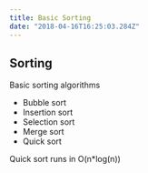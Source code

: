 ```yaml
---
title: Basic Sorting
date: "2018-04-16T16:25:03.284Z"
---
```

## Sorting
Basic sorting algorithms
- Bubble sort
- Insertion sort
- Selection sort
- Merge sort
- Quick sort

Quick sort runs in O(n*log(n)) 
